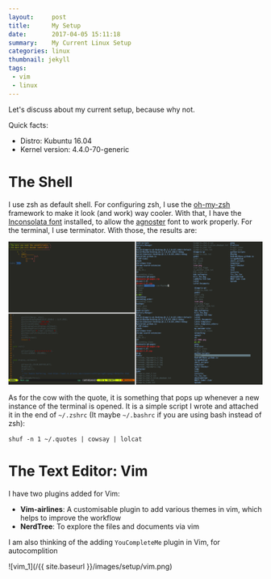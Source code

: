```yaml
---
layout:     post
title:      My Setup
date:       2017-04-05 15:11:18
summary:    My Current Linux Setup
categories: linux
thumbnail: jekyll
tags:
 - vim
 - linux
---
```


Let's discuss about my current setup, because why not.

Quick facts:

* Distro: Kubuntu 16.04
* Kernel version: 4.4.0-70-generic

# The Shell

I use zsh as default shell. For configuring zsh, I use the [oh-my-zsh](https://github.com/robbyrussell/oh-my-zsh) framework to make it look (and work) way cooler. With that, I have the [Inconsolata font](https://github.com/powerline/fonts) installed, to allow the [agnoster](https://github.com/robbyrussell/oh-my-zsh/wiki/Themes#agnoster) font to work properly. For the terminal, I use terminator. With those, the results are:

![shell_1](/images/setup/shell_1.png)

As for the cow with the quote, it is something that pops up whenever a new instance of the terminal is opened. It is a simple script I wrote and attached it in the end of `~/.zshrc` (It maybe `~/.bashrc` if you are using bash instead of zsh): 

```
shuf -n 1 ~/.quotes | cowsay | lolcat
```

# The Text Editor: Vim

I have two plugins added for Vim: 
* **Vim-airlines**: A customisable plugin to add various themes in vim, which helps to improve the workflow
* **NerdTree**: To explore the files and documents via vim

I am also thinking of the adding `YouCompleteMe` plugin in Vim, for autocomplition

![vim_1](/{{ site.baseurl }}/images/setup/vim.png)
